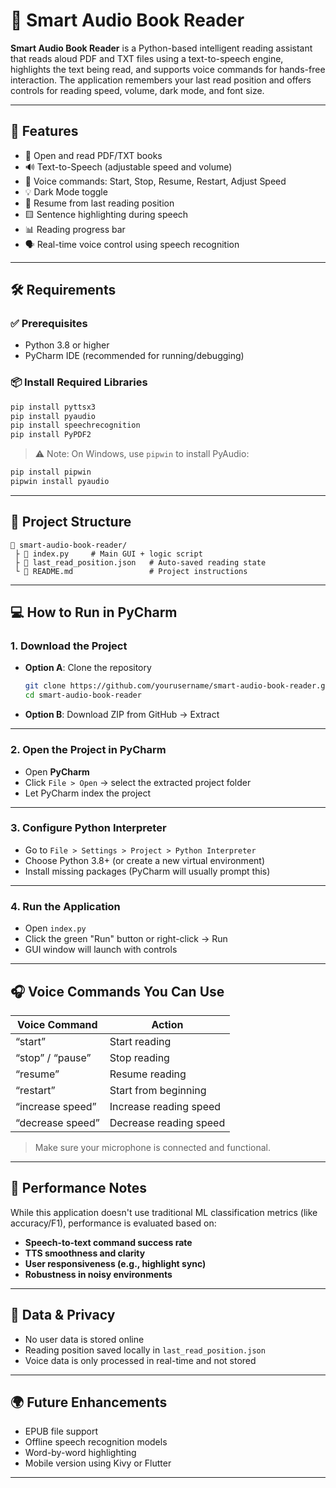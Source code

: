 # 📖 Smart Audio Book Reader

**Smart Audio Book Reader** is a Python-based intelligent reading assistant that reads aloud PDF and TXT files using a text-to-speech engine, highlights the text being read, and supports voice commands for hands-free interaction. The application remembers your last read position and offers controls for reading speed, volume, dark mode, and font size.

---

## 🚀 Features

- 📂 Open and read PDF/TXT books
- 🔊 Text-to-Speech (adjustable speed and volume)
- 🎤 Voice commands: Start, Stop, Resume, Restart, Adjust Speed
- 💡 Dark Mode toggle
- 🧠 Resume from last reading position
- 🟨 Sentence highlighting during speech
- 📊 Reading progress bar
- 🗣️ Real-time voice control using speech recognition

---

## 🛠️ Requirements

### ✅ Prerequisites

- Python 3.8 or higher
- PyCharm IDE (recommended for running/debugging)

### 📦 Install Required Libraries

```bash
pip install pyttsx3
pip install pyaudio
pip install speechrecognition
pip install PyPDF2
```

> ⚠️ Note: On Windows, use `pipwin` to install PyAudio:
```bash
pip install pipwin
pipwin install pyaudio
```

---

## 📂 Project Structure

```
📁 smart-audio-book-reader/
 ├️ 📄 index.py     # Main GUI + logic script
 ├️ 📄 last_read_position.json   # Auto-saved reading state
 └️ 📄 README.md                 # Project instructions
```

---

## 💻 How to Run in PyCharm

### 1. Download the Project

- **Option A**: Clone the repository  
  ```bash
  git clone https://github.com/yourusername/smart-audio-book-reader.git
  cd smart-audio-book-reader
  ```

- **Option B**: Download ZIP from GitHub → Extract

---

### 2. Open the Project in PyCharm

- Open **PyCharm**
- Click `File > Open` → select the extracted project folder
- Let PyCharm index the project

---

### 3. Configure Python Interpreter

- Go to `File > Settings > Project > Python Interpreter`
- Choose Python 3.8+ (or create a new virtual environment)
- Install missing packages (PyCharm will usually prompt this)

---

### 4. Run the Application

- Open `index.py`
- Click the green "Run" button or right-click → Run
- GUI window will launch with controls

---

## 🎧 Voice Commands You Can Use

| Voice Command       | Action                     |
|---------------------|----------------------------|
| “start”             | Start reading              |
| “stop” / “pause”    | Stop reading               |
| “resume”            | Resume reading             |
| “restart”           | Start from beginning       |
| “increase speed”    | Increase reading speed     |
| “decrease speed”    | Decrease reading speed     |

> Make sure your microphone is connected and functional.

---

## 🧪 Performance Notes

While this application doesn't use traditional ML classification metrics (like accuracy/F1), performance is evaluated based on:

- **Speech-to-text command success rate**
- **TTS smoothness and clarity**
- **User responsiveness (e.g., highlight sync)**
- **Robustness in noisy environments**

---

## 🔐 Data & Privacy

- No user data is stored online
- Reading position saved locally in `last_read_position.json`
- Voice data is only processed in real-time and not stored

---

## 🌍 Future Enhancements

- EPUB file support
- Offline speech recognition models
- Word-by-word highlighting
- Mobile version using Kivy or Flutter

---
